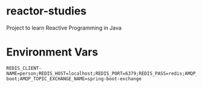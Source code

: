 # reactor-studies
Project to learn Reactive Programming in Java

# Environment Vars
````text
REDIS_CLIENT-NAME=person;REDIS_HOST=localhost;REDIS_PORT=6379;REDIS_PASS=redis;AMQP_QUEUE_NAME=spring-boot;AMQP_TOPIC_EXCHANGE_NAME=spring-boot-exchange
````
